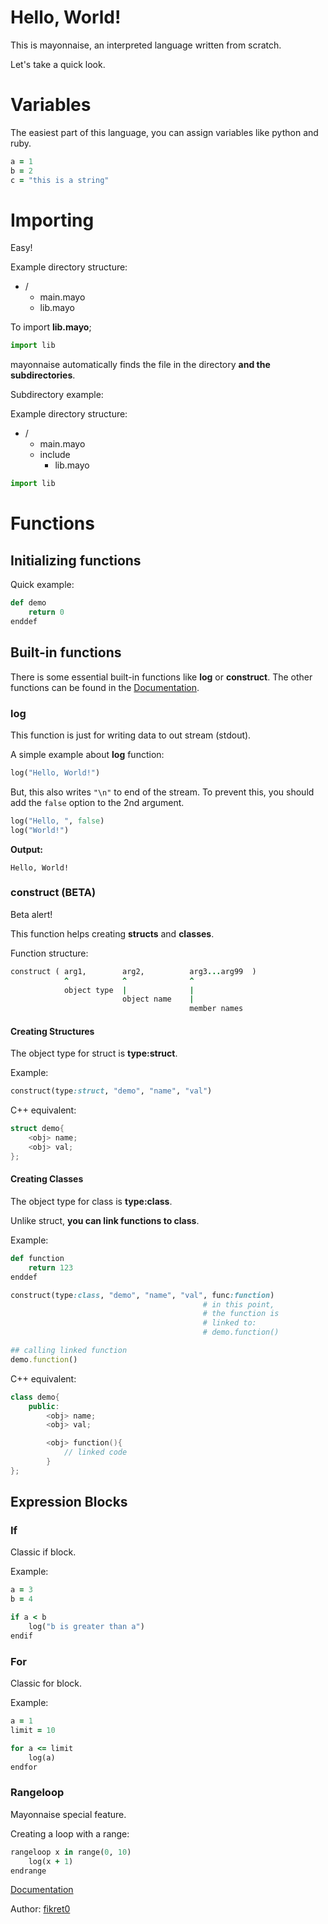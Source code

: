 # Hello, World!

This is mayonnaise, an interpreted language written from scratch.

Let's take a quick look.

# Variables

The easiest part of this language, you can assign variables like python and ruby.

```ruby
a = 1
b = 2
c = "this is a string"
```

# Importing
Easy!

Example directory structure:
+ /
    - main.mayo
    - lib.mayo

To import **lib.mayo**;

```py
import lib
```

mayonnaise automatically finds the file in the directory **and the subdirectories**.

Subdirectory example:

Example directory structure:
+ /
    - main.mayo
    + include
        - lib.mayo

```py
import lib
```

# Functions

## Initializing functions
Quick example:
```ruby
def demo
    return 0
enddef
```

## Built-in functions
There is some essential built-in functions like **log** or **construct**.
The other functions can be found in the [Documentation](docs).

### log
This function is just for writing data to out stream (stdout).

A simple example about **log** function:
```ruby
log("Hello, World!")
```

But, this also writes ``"\n"`` to end of the stream.
To prevent this, you should add the ``false`` option to the 2nd argument.

```ruby
log("Hello, ", false)
log("World!")
```

**Output:**
```
Hello, World!
```

### construct (BETA)
Beta alert!

This function helps creating **structs** and **classes**.

Function structure:
```ruby
construct ( arg1,        arg2,          arg3...arg99  )
            ^            ^              ^
            object type  |              |
                         object name    |
                                        member names

```

#### **Creating Structures**
The object type for struct is **type:struct**.

Example:
```ruby
construct(type:struct, "demo", "name", "val")
```

C++ equivalent:
```cpp
struct demo{
    <obj> name;
    <obj> val;
};
```

#### **Creating Classes**
The object type for class is **type:class**.

Unlike struct, **you can link functions to class**.

Example:
```ruby
def function
    return 123
enddef

construct(type:class, "demo", "name", "val", func:function)
                                           # in this point,
                                           # the function is
                                           # linked to:
                                           # demo.function()

## calling linked function
demo.function()
```

[//]: (ez)

C++ equivalent:
```cpp
class demo{
    public:
        <obj> name;
        <obj> val;

        <obj> function(){
            // linked code
        }
};
```

## Expression Blocks

### If
Classic if block.

Example:
```ruby
a = 3
b = 4

if a < b
    log("b is greater than a")
endif
```

### For
Classic for block.

Example:
```ruby
a = 1
limit = 10

for a <= limit
    log(a)
endfor 
```

### Rangeloop
Mayonnaise special feature.

Creating a loop with a range:
```ruby
rangeloop x in range(0, 10)
    log(x + 1)
endrange
```

[Documentation](docs)

Author: [fikret0](https://github.com/fikret0)

